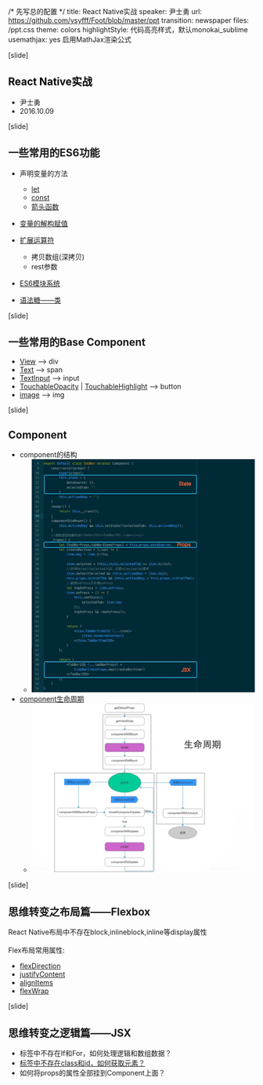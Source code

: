 /* 先写总的配置 */
title: React Native实战
speaker: 尹士勇
url: https://github.com/ysyfff/Foot/blob/master/ppt
transition: newspaper
files: /ppt.css
theme: colors
highlightStyle: 代码高亮样式，默认monokai_sublime
usemathjax: yes 启用MathJax渲染公式



[slide]
## <span style="color: black;">React Native实战</span>

* 尹士勇
* 2016.10.09



[slide]
## 一些常用的ES6功能

* 声明变量的方法
  * [let](http://es6.ruanyifeng.com/#docs/let#let命令)
  * [const](http://es6.ruanyifeng.com/#docs/let#const命令)
  * [箭头函数](http://es6.ruanyifeng.com/#docs/function#箭头函数)

* [变量的解构赋值](http://es6.ruanyifeng.com/#docs/destructuring#数组的解构赋值)

* [扩展运算符](http://es6.ruanyifeng.com/?search=...&x=0&y=0#docs/iterator#调用Iterator接口的场合)
  * 拷贝数组(深拷贝)
  * rest参数

* [ES6模块系统](http://es6.ruanyifeng.com/#docs/module#export命令)

* [语法糖——类](http://es6.ruanyifeng.com/#docs/class#Class基本语法)



[slide]
## 一些常用的Base Component
* [View](http://facebook.github.io/react-native/docs/view.html#view) ——> div
* [Text](http://facebook.github.io/react-native/docs/text.html#text) ——> span
* [TextInput](http://facebook.github.io/react-native/docs/textinput.html#textinput) ——> input
* [TouchableOpacity](http://facebook.github.io/react-native/docs/touchableopacity.html#touchableopacity) | [TouchableHighlight](http://facebook.github.io/react-native/docs/touchablehighlight.html#touchablehighlight) ——> button
* [image](http://facebook.github.io/react-native/docs/image.html#image) ——> img



[slide]
## Component
* component的结构
  * ![image](https://raw.githubusercontent.com/ysyfff/Foot/master/doc/component.jpg)
* [component生命周期](https://github.com/ysyfff/Foot#lifecycle)
  * ![image](https://raw.githubusercontent.com/ysyfff/Foot/master/doc/life2.jpg)


[slide]
## 思维转变之布局篇——Flexbox
React Native布局中不存在block,inlineblock,inline等display属性 <br/><br/>
Flex布局常用属性:
* [flexDirection](http://sources.ikeepstudying.com/flexbox/flex-direction.html)
* [justifyContent](http://sources.ikeepstudying.com/flexbox/justify-content.html)
* [alignItems](http://sources.ikeepstudying.com/flexbox/align-items.html)
* [flexWrap](http://sources.ikeepstudying.com/flexbox/flex-wrap.html)


[slide]
## 思维转变之逻辑篇——JSX
* 标签中不存在If和For，如何处理逻辑和数组数据？
* [标签中不存在class和id，如何获取元素？](https://facebook.github.io/react/docs/more-about-refs.html)
* 如何将props的属性全部挂到Component上面？
